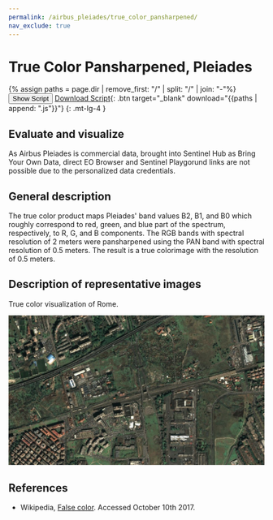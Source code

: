 ```yaml
---
permalink: /airbus_pleiades/true_color_pansharpened/
nav_exclude: true
---
```


# True Color Pansharpened, Pleiades

{% assign paths = page.dir | remove_first: "/" | split: "/" | join: "-"%}
<button class="btn btn-primary" id="toggle-script" onclick="toggleScript()">Show Script</button>
[Download Script](script.js){: .btn target="_blank" download="{{paths | append: ".js"}}"}
{: .mt-lg-4 }

<div id="script" style="display:none;"> 
{% highlight javascript %}
{% include_relative script.js %}
{% endhighlight %}
</div>

## Evaluate and visualize

As Airbus Pleiades is commercial data, brought into Sentinel Hub as Bring Your Own Data, direct EO Browser and Sentinel Playgorund links are not possible due to the personalized data credentials.   

## General description

The true color product maps Pleiades' band values B2, B1, and B0 which roughly correspond to red, green, and blue part of the spectrum, respectively, to R, G, and B components. The RGB bands with spectral resolution of 2 meters were pansharpened using the PAN band with spectral resolution of 0.5 meters. The result is a true colorimage with the resolution of 0.5 meters. 

## Description of representative images

True color visualization of Rome.

![True color visualization of Rome, on 8.10.2017.](fig/fig1.jpg)


## References
 - Wikipedia, [False color](https://en.wikipedia.org/wiki/False_color#True_color). Accessed October 10th 2017.
